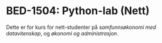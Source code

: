 # BED-1504: Python-lab (Nett)
Dette er for kurs for nett-studenter på *samfunnsøkonomi med datavitenskap*, og *økonomi og administrasjon*. 
